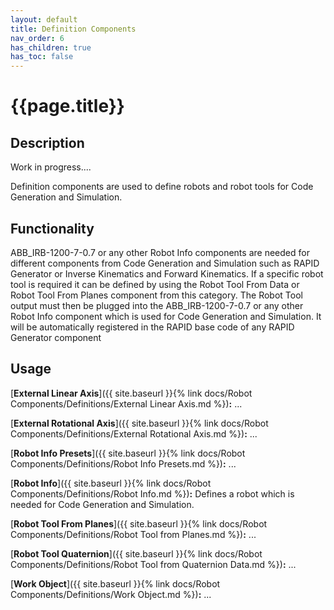 ```yaml
---
layout: default
title: Definition Components
nav_order: 6
has_children: true
has_toc: false
---
```


# **{{page.title}}**

## **Description**

Work in progress....

Definition components are used to define robots and robot tools for Code Generation and Simulation.

## **Functionality**

ABB_IRB-1200-7-0.7 or any other Robot Info components are needed for different components from Code Generation and Simulation such as RAPID Generator or Inverse Kinematics and Forward Kinematics. If a specific robot tool is required it can be defined by using the Robot Tool From Data or Robot Tool From Planes component from this category. The Robot Tool output must then be plugged into the ABB_IRB-1200-7-0.7 or any other Robot Info component which is used for Code Generation and Simulation. It will be automatically registered in the RAPID base code of any RAPID Generator component

## **Usage**

[**External Linear Axis**]({{ site.baseurl }}{% link docs/Robot Components/Definitions/External Linear Axis.md %})**:** ...

[**External Rotational Axis**]({{ site.baseurl }}{% link docs/Robot Components/Definitions/External Rotational Axis.md %})**:** ...

[**Robot Info Presets**]({{ site.baseurl }}{% link docs/Robot Components/Definitions/Robot Info Presets.md %})**:** ...

[**Robot Info**]({{ site.baseurl }}{% link docs/Robot Components/Definitions/Robot Info.md %})**:** Defines a robot which is needed for Code Generation and Simulation. 

[**Robot Tool From Planes**]({{ site.baseurl }}{% link docs/Robot Components/Definitions/Robot Tool from Planes.md %})**:** ...

[**Robot Tool Quaternion**]({{ site.baseurl }}{% link docs/Robot Components/Definitions/Robot Tool from Quaternion Data.md %})**:** ...

[**Work Object**]({{ site.baseurl }}{% link docs/Robot Components/Definitions/Work Object.md %})**:** ...